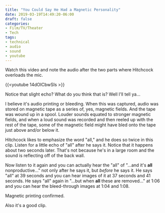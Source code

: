 ```yaml
---
title: "You Could Say He Had a Magnetic Personality"
date: 2019-03-19T14:49:20-06:00
draft: false
categories:
- Film/TV/Theater
- Tech
tags:
- technical
- audio
- sound
- youtube
---
```


Watch this video and note the audio after the two parts where Hitchcock overloads the mic.

{{<youtube 14dOICbwSIs >}}

Notice that slight echo? What do you think that is? Well I'll tell ya...

<!--more-->

I believe it's audio printing or bleeding. When this was captured, audio was stored on magnetic tape as a series of, yes, magnetic fields. And the tape was wound up in a spool. Louder sounds equated to stronger magnetic fields, and when a loud sound was recorded and then reeled up with the rest of the tape, some of the magnetic field might have bled onto the tape just above and/or below it.

Hitchcock likes to emphasize the word "all," and he does so twice in this clip. Listen for a little echo of "all" after he says it. Notice that it happens about two seconds later. That's not because he's in a large room and the sound is reflecting off of the back wall.

Now listen to it again and you can actually hear the "all" of "…and it's **all** nonproductive…" not only after he says it, but *before* he says it. He says "all" at 39 seconds and you can hear images of it at 37 seconds and 41 seconds. He says "all" again in "…but when **all** these are removed…" at 1:06 and you can hear the bleed-through images at 1:04 and 1:08.

Magnetic printing confirmed.

Also it's a good clip.